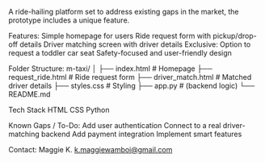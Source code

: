A ride-hailing platform set to address existing gaps in the market, the prototype includes a unique feature.

Features:
Simple homepage for users
Ride request form with pickup/drop-off details
Driver matching screen with driver details
Exclusive: Option to request a toddler car seat
Safety-focused and user-friendly design

Folder Structure:
m-taxi/
│
├── index.html           # Homepage
├── request_ride.html    # Ride request form
├── driver_match.html    # Matched driver details
├── styles.css           # Styling
├── app.py               # (backend logic)
└── README.md

Tech Stack
HTML
CSS
Python

Known Gaps / To-Do:
Add user authentication
Connect to a real driver-matching backend
Add payment integration
Implement smart features

Contact:
Maggie K.
k.maggiewamboi@gmail.com 
